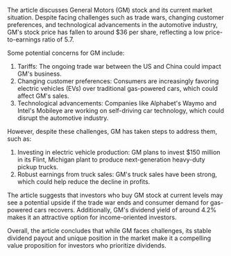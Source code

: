 The article discusses General Motors (GM) stock and its current market situation. Despite facing challenges such as trade wars, changing customer preferences, and technological advancements in the automotive industry, GM's stock price has fallen to around $36 per share, reflecting a low price-to-earnings ratio of 5.7.

Some potential concerns for GM include:

1. Tariffs: The ongoing trade war between the US and China could impact GM's business.
2. Changing customer preferences: Consumers are increasingly favoring electric vehicles (EVs) over traditional gas-powered cars, which could affect GM's sales.
3. Technological advancements: Companies like Alphabet's Waymo and Intel's Mobileye are working on self-driving car technology, which could disrupt the automotive industry.

However, despite these challenges, GM has taken steps to address them, such as:

1. Investing in electric vehicle production: GM plans to invest $150 million in its Flint, Michigan plant to produce next-generation heavy-duty pickup trucks.
2. Robust earnings from truck sales: GM's truck sales have been strong, which could help reduce the decline in profits.

The article suggests that investors who buy GM stock at current levels may see a potential upside if the trade war ends and consumer demand for gas-powered cars recovers. Additionally, GM's dividend yield of around 4.2% makes it an attractive option for income-oriented investors.

Overall, the article concludes that while GM faces challenges, its stable dividend payout and unique position in the market make it a compelling value proposition for investors who prioritize dividends.